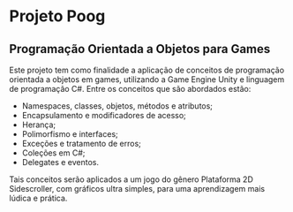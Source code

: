 # Projeto Poog
## Programação Orientada a Objetos para Games

Este projeto tem como finalidade a aplicação de conceitos de programação orientada a objetos em games, utilizando a Game Engine Unity e linguagem de programação C#.
Entre os conceitos que são abordados estão:
- Namespaces, classes, objetos, métodos e atributos;
- Encapsulamento e modificadores de acesso;
- Herança;
- Polimorfismo e interfaces;
- Exceções e tratamento de erros;
- Coleções em C#;
- Delegates e eventos.

Tais conceitos serão aplicados a um jogo do gênero Plataforma 2D Sidescroller, com gráficos ultra simples, para uma aprendizagem mais lúdica e prática.
